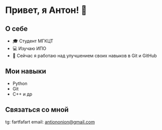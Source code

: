 # Привет, я Антон! 👋

## О себе
- 🎓 Студент МГКЦТ
- 💻 Изучаю ИПО
- 🌱 Сейчас я работаю над улучшением своих навыков в Git и GitHub

## Мои навыки
- Python
- Git
- С++ и др

## Связаться со мной
tg: fartfafart
email: antiononion@gmail.com
